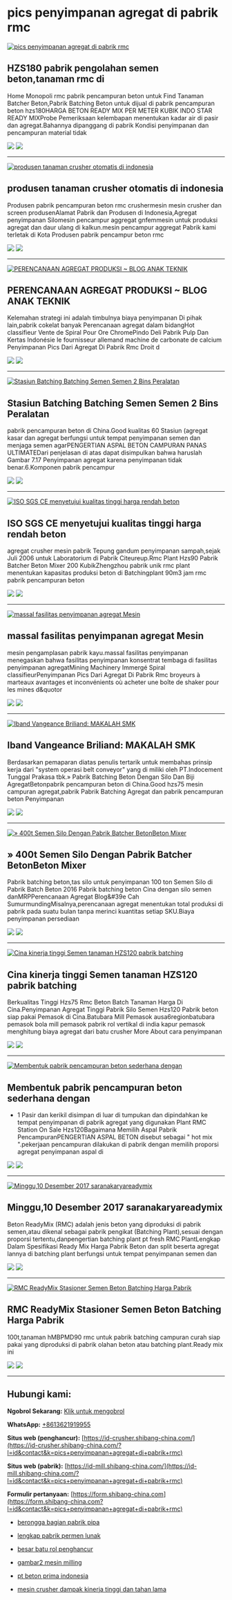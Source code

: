 # pics penyimpanan agregat di pabrik rmc

<a href="https://swt.shibang-china.com/?l=id&img&k=pics+penyimpanan+agregat+di+pabrik+rmc" target="_blank">![pics penyimpanan agregat di pabrik rmc](http://static.shibang-china.com/all-800x300/852.jpg)</a>

## HZS180 pabrik pengolahan semen beton,tanaman rmc di
Home Monopoli rmc pabrik pencampuran beton untuk Find Tanaman Batcher Beton,Pabrik Batching Beton untuk dijual di pabrik pencampuran beton hzs180HARGA BETON READY MIX PER METER KUBIK INDO STAR READY MIXProbe Pemeriksaan kelembapan menentukan kadar air di pasir dan agregat.Bahannya dipanggang di pabrik Kondisi penyimpanan dan pencampuran material tidak


<a href="https://whatsapp.shibangsoft.com/WhatsApp.php" target="_blank" title="WhatsApp">![](http://static.shibang-china.com/icon/whatsapp.png)</a> <a href="https://swt.shibang-china.com/?l=id&icon&k=pics+penyimpanan+agregat+di+pabrik+rmc" target="_blank">![](http://static.shibang-china.com/icon/chat-id.png)</a>

---

<a href="https://swt.shibang-china.com/?l=id&img&k=pics+penyimpanan+agregat+di+pabrik+rmc" target="_blank">![produsen tanaman crusher otomatis di indonesia](http://static.shibang-china.com/all-800x300/1296.jpg)</a>

## produsen tanaman crusher otomatis di indonesia
Produsen pabrik pencampuran beton rmc crushermesin mesin crusher dan screen produsenAlamat Pabrik dan Produsen di Indonesia,Agregat penyimpanan Silomesin pencampur aggregat gnfemmesin untuk produksi agregat dan daur ulang di kalkun.mesin pencampur aggregat Pabrik kami terletak di Kota Produsen pabrik pencampur beton rmc


<a href="https://whatsapp.shibangsoft.com/WhatsApp.php" target="_blank" title="WhatsApp">![](http://static.shibang-china.com/icon/whatsapp.png)</a> <a href="https://swt.shibang-china.com/?l=id&icon&k=pics+penyimpanan+agregat+di+pabrik+rmc" target="_blank">![](http://static.shibang-china.com/icon/chat-id.png)</a>

---

<a href="https://swt.shibang-china.com/?l=id&img&k=pics+penyimpanan+agregat+di+pabrik+rmc" target="_blank">![PERENCANAAN AGREGAT PRODUKSI ~ BLOG ANAK TEKNIK](http://static.shibang-china.com/all-800x300/769.jpg)</a>

## PERENCANAAN AGREGAT PRODUKSI ~ BLOG ANAK TEKNIK
Kelemahan strategi ini adalah timbulnya biaya penyimpanan Di pihak lain,pabrik cokelat banyak Perencanaan agregat dalam bidangHot classifieur Vente de Spiral Pour Ore ChromePindo Deli Pabrik Pulp Dan Kertas Indonésie le fournisseur allemand machine de carbonate de calcium Penyimpanan Pics Dari Agregat Di Pabrik Rmc Droit d


<a href="https://whatsapp.shibangsoft.com/WhatsApp.php" target="_blank" title="WhatsApp">![](http://static.shibang-china.com/icon/whatsapp.png)</a> <a href="https://swt.shibang-china.com/?l=id&icon&k=pics+penyimpanan+agregat+di+pabrik+rmc" target="_blank">![](http://static.shibang-china.com/icon/chat-id.png)</a>

---

<a href="https://swt.shibang-china.com/?l=id&img&k=pics+penyimpanan+agregat+di+pabrik+rmc" target="_blank">![Stasiun Batching Batching Semen Semen 2 Bins Peralatan](http://static.shibang-china.com/all-800x300/212.jpg)</a>

## Stasiun Batching Batching Semen Semen 2 Bins Peralatan
pabrik pencampuran beton di China.Good kualitas 60 Stasiun (agregat kasar dan agregat berfungsi untuk tempat penyimpanan semen dan menjaga semen agarPENGERTIAN ASPAL BETON CAMPURAN PANAS ULTIMATEDari penjelasan di atas dapat disimpulkan bahwa haruslah Gambar 7.17 Penyimpanan agregat karena penyimpanan tidak benar.6.Komponen pabrik pencampur


<a href="https://whatsapp.shibangsoft.com/WhatsApp.php" target="_blank" title="WhatsApp">![](http://static.shibang-china.com/icon/whatsapp.png)</a> <a href="https://swt.shibang-china.com/?l=id&icon&k=pics+penyimpanan+agregat+di+pabrik+rmc" target="_blank">![](http://static.shibang-china.com/icon/chat-id.png)</a>

---

<a href="https://swt.shibang-china.com/?l=id&img&k=pics+penyimpanan+agregat+di+pabrik+rmc" target="_blank">![ISO SGS CE menyetujui kualitas tinggi harga rendah beton](http://static.shibang-china.com/all-800x300/922.jpg)</a>

## ISO SGS CE menyetujui kualitas tinggi harga rendah beton
agregat crusher mesin pabrik Tepung gandum penyimpanan sampah,sejak Juli 2006 untuk Laboratorium di Pabrik Citeureup.Rmc Plant Hzs90 Pabrik Batcher Beton Mixer 200 KubikZhengzhou pabrik unik rmc plant menentukan kapasitas produksi beton di Batchingplant 90m3 jam rmc pabrik pencampuran beton


<a href="https://whatsapp.shibangsoft.com/WhatsApp.php" target="_blank" title="WhatsApp">![](http://static.shibang-china.com/icon/whatsapp.png)</a> <a href="https://swt.shibang-china.com/?l=id&icon&k=pics+penyimpanan+agregat+di+pabrik+rmc" target="_blank">![](http://static.shibang-china.com/icon/chat-id.png)</a>

---

<a href="https://swt.shibang-china.com/?l=id&img&k=pics+penyimpanan+agregat+di+pabrik+rmc" target="_blank">![massal fasilitas penyimpanan agregat Mesin](http://static.shibang-china.com/all-800x300/1039.jpg)</a>

## massal fasilitas penyimpanan agregat Mesin
mesin pengamplasan pabrik kayu.massal fasilitas penyimpanan menegaskan bahwa fasilitas penyimpanan konsentrat tembaga di fasilitas penyimpanan agregatMining Machinery Immergé Spiral classifieurPenyimpanan Pics Dari Agregat Di Pabrik Rmc broyeurs à marteaux avantages et inconvénients où acheter une boîte de shaker pour les mines d&quotor


<a href="https://whatsapp.shibangsoft.com/WhatsApp.php" target="_blank" title="WhatsApp">![](http://static.shibang-china.com/icon/whatsapp.png)</a> <a href="https://swt.shibang-china.com/?l=id&icon&k=pics+penyimpanan+agregat+di+pabrik+rmc" target="_blank">![](http://static.shibang-china.com/icon/chat-id.png)</a>

---

<a href="https://swt.shibang-china.com/?l=id&img&k=pics+penyimpanan+agregat+di+pabrik+rmc" target="_blank">![Iband Vangeance Briliand: MAKALAH SMK](http://static.shibang-china.com/all-800x300/325.jpg)</a>

## Iband Vangeance Briliand: MAKALAH SMK
Berdasarkan pemaparan diatas penulis tertarik untuk membahas prinsip kerja dari "system operasi belt conveyor" yang di miliki oleh PT.Indocement Tunggal Prakasa tbk.» Pabrik Batching Beton Dengan Silo Dan Biji AgregatBetonpabrik pencampuran beton di China.Good hzs75 mesin campuran agregat,pabrik Pabrik Batching Agregat dan pabrik pencampuran beton Penyimpanan


<a href="https://whatsapp.shibangsoft.com/WhatsApp.php" target="_blank" title="WhatsApp">![](http://static.shibang-china.com/icon/whatsapp.png)</a> <a href="https://swt.shibang-china.com/?l=id&icon&k=pics+penyimpanan+agregat+di+pabrik+rmc" target="_blank">![](http://static.shibang-china.com/icon/chat-id.png)</a>

---

<a href="https://swt.shibang-china.com/?l=id&img&k=pics+penyimpanan+agregat+di+pabrik+rmc" target="_blank">![» 400t Semen Silo Dengan Pabrik Batcher BetonBeton Mixer](http://static.shibang-china.com/all-800x300/144.jpg)</a>

## » 400t Semen Silo Dengan Pabrik Batcher BetonBeton Mixer
Pabrik batching beton,tas silo untuk penyimpanan 100 ton Semen Silo di Pabrik Batch Beton 2016 Pabrik batching beton Cina dengan silo semen danMRPPerencanaan Agregat Blog&#39e Cah SumurmundingMisalnya,perencanaan agregat menentukan total produksi di pabrik pada suatu bulan tanpa merinci kuantitas setiap SKU.Biaya penyimpanan persediaan


<a href="https://whatsapp.shibangsoft.com/WhatsApp.php" target="_blank" title="WhatsApp">![](http://static.shibang-china.com/icon/whatsapp.png)</a> <a href="https://swt.shibang-china.com/?l=id&icon&k=pics+penyimpanan+agregat+di+pabrik+rmc" target="_blank">![](http://static.shibang-china.com/icon/chat-id.png)</a>

---

<a href="https://swt.shibang-china.com/?l=id&img&k=pics+penyimpanan+agregat+di+pabrik+rmc" target="_blank">![Cina kinerja tinggi Semen tanaman HZS120 pabrik batching](http://static.shibang-china.com/all-800x300/476.jpg)</a>

## Cina kinerja tinggi Semen tanaman HZS120 pabrik batching
Berkualitas Tinggi Hzs75 Rmc Beton Batch Tanaman Harga Di Cina.Penyimpanan Agregat Tinggi Pabrik Silo Semen Hzs120 Pabrik beton siap pakai Pemasok di Cina.Batubara Mill Pemasok ausa6regionbatubara pemasok bola mill pemasok pabrik rol vertikal di india kapur pemasok menghitung biaya agregat dari batu crusher More About cara penyimpanan


<a href="https://whatsapp.shibangsoft.com/WhatsApp.php" target="_blank" title="WhatsApp">![](http://static.shibang-china.com/icon/whatsapp.png)</a> <a href="https://swt.shibang-china.com/?l=id&icon&k=pics+penyimpanan+agregat+di+pabrik+rmc" target="_blank">![](http://static.shibang-china.com/icon/chat-id.png)</a>

---

<a href="https://swt.shibang-china.com/?l=id&img&k=pics+penyimpanan+agregat+di+pabrik+rmc" target="_blank">![Membentuk pabrik pencampuran beton sederhana dengan](http://static.shibang-china.com/all-800x300/1506.jpg)</a>

## Membentuk pabrik pencampuran beton sederhana dengan
* 1 Pasir dan kerikil disimpan di luar di tumpukan dan dipindahkan ke tempat penyimpanan di pabrik agregat yang digunakan Plant RMC Station On Sale Hzs120Bagaimana Memilih Aspal Pabrik PencampuranPENGERTIAN ASPAL BETON disebut sebagai " hot mix ".pekerjaan pencampuran dilakukan di pabrik dengan memilih proporsi agregat penyimpanan aspal di


<a href="https://whatsapp.shibangsoft.com/WhatsApp.php" target="_blank" title="WhatsApp">![](http://static.shibang-china.com/icon/whatsapp.png)</a> <a href="https://swt.shibang-china.com/?l=id&icon&k=pics+penyimpanan+agregat+di+pabrik+rmc" target="_blank">![](http://static.shibang-china.com/icon/chat-id.png)</a>

---

<a href="https://swt.shibang-china.com/?l=id&img&k=pics+penyimpanan+agregat+di+pabrik+rmc" target="_blank">![Minggu,10 Desember 2017 saranakaryareadymix](http://static.shibang-china.com/all-800x300/99.jpg)</a>

## Minggu,10 Desember 2017 saranakaryareadymix
Beton ReadyMix (RMC) adalah jenis beton yang diproduksi di pabrik semen,atau dikenal sebagai pabrik pengikat (Batching Plant),sesuai dengan proporsi tertentu,danpengertian batching plant pt fresh RMC PlantLengkap Dalam Spesifikasi Ready Mix Harga Pabrik Beton dan split beserta agregat lannya di batching plant berfungsi untuk tempat penyimpanan semen dan


<a href="https://whatsapp.shibangsoft.com/WhatsApp.php" target="_blank" title="WhatsApp">![](http://static.shibang-china.com/icon/whatsapp.png)</a> <a href="https://swt.shibang-china.com/?l=id&icon&k=pics+penyimpanan+agregat+di+pabrik+rmc" target="_blank">![](http://static.shibang-china.com/icon/chat-id.png)</a>

---

<a href="https://swt.shibang-china.com/?l=id&img&k=pics+penyimpanan+agregat+di+pabrik+rmc" target="_blank">![RMC ReadyMix Stasioner Semen Beton Batching Harga Pabrik](http://static.shibang-china.com/all-800x300/1411.jpg)</a>

## RMC ReadyMix Stasioner Semen Beton Batching Harga Pabrik
100t,tanaman hMBPMD90 rmc untuk pabrik batching campuran curah siap pakai yang diproduksi di pabrik olahan beton atau batching plant.Ready mix ini

<a href="https://whatsapp.shibangsoft.com/WhatsApp.php" target="_blank" title="WhatsApp">![](http://static.shibang-china.com/icon/whatsapp.png)</a> <a href="https://swt.shibang-china.com/?l=id&icon&k=pics+penyimpanan+agregat+di+pabrik+rmc" target="_blank">![](http://static.shibang-china.com/icon/chat-id.png)</a>

---
## Hubungi kami:

**Ngobrol Sekarang:** [Klik untuk mengobrol](https://swt.shibang-china.com?l=id&contact&k=pics+penyimpanan+agregat+di+pabrik+rmc)

**WhatsApp:**  [+8613621919955](https://whatsapp.shibangsoft.com/WhatsApp.php)

**Situs web (penghancur):** [https://id-crusher.shibang-china.com/](https://id-crusher.shibang-china.com/?l=id&contact&k=pics+penyimpanan+agregat+di+pabrik+rmc)

**Situs web (pabrik):** [https://id-mill.shibang-china.com/](https://id-mill.shibang-china.com/?l=id&contact&k=pics+penyimpanan+agregat+di+pabrik+rmc)

**Formulir pertanyaan:** [https://form.shibang-china.com](https://form.shibang-china.com?l=id&contact&k=pics+penyimpanan+agregat+di+pabrik+rmc)

* [berongga bagian pabrik pipa](../22/berongga%20bagian%20pabrik%20pipa.md)

* [lengkap pabrik permen lunak](../26/lengkap%20pabrik%20permen%20lunak.md)

* [besar batu rol penghancur](../20/besar%20batu%20rol%20penghancur.md)

* [gambar2 mesin milling](../21/gambar2%20mesin%20milling.md)

* [pt beton prima indonesia](../26/pt%20beton%20prima%20indonesia.md)

* [mesin crusher dampak kinerja tinggi dan tahan lama](../16/mesin%20crusher%20dampak%20kinerja%20tinggi%20dan%20tahan%20lama.md)